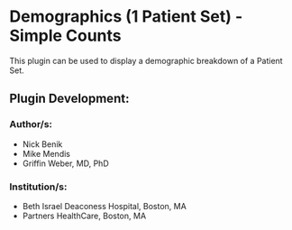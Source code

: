 # Demographics (1 Patient Set) - Simple Counts
This plugin can be used to display a demographic breakdown of a Patient Set.

## Plugin Development: 
### Author/s:
* Nick Benik
* Mike Mendis
* Griffin Weber, MD, PhD

### Institution/s:
* Beth Israel Deaconess Hospital, Boston, MA
* Partners HealthCare, Boston, MA
